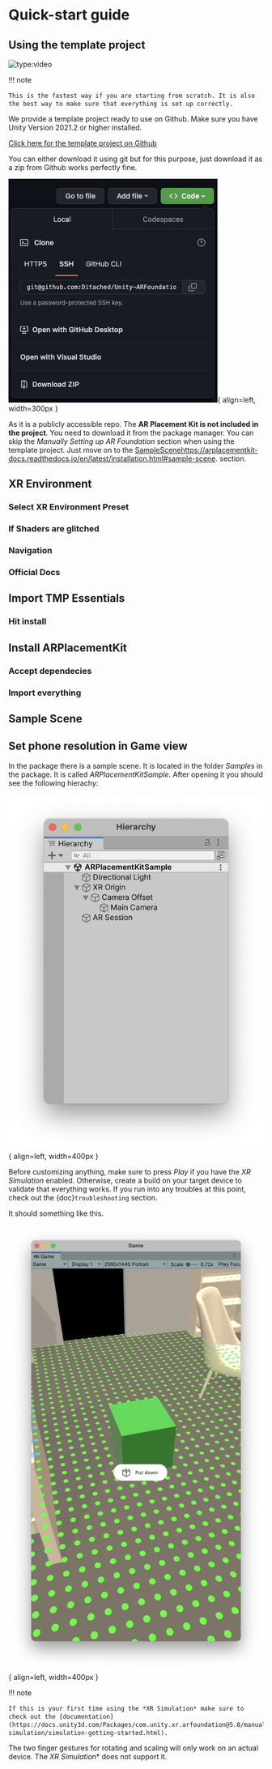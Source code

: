 # Quick-start guide

## Using the template project

![type:video](https://www.youtube.com/embed/g8V4sUp5q_Q)

!!! note

    This is the fastest way if you are starting from scratch. It is also the best way to make sure that everything is set up correctly.

We provide a template project ready to use on Github. Make sure you have Unity Version 2021.2 or higher installed.

[Click here for the template project on Github](https://github.com/Ditached/Unity-ARFoundation-Template)

You can either download it using git but for this purpose, just download it as a zip from Github works perfectly fine.

![Image title](images/Github.png){ align=left, width=300px }

As it is a publicly accessible repo. The **AR Placement Kit is not included in the project**. You need to download it from the package manager.
You can skip the *Manually Setting up AR Foundation* section when using the template project. Just move on to the [SampleScenehttps://arplacementkit-docs.readthedocs.io/en/latest/installation.html#sample-scene](SampleScenehttps://arplacementkit-docs.readthedocs.io/en/latest/installation.html#sample-scene). section.


## XR Environment
### Select XR Environment Preset
### If Shaders are glitched
### Navigation
### Official Docs

## Import TMP Essentials
### Hit install


## Install ARPlacementKit
### Accept dependecies
### Import everything

## Sample Scene

## Set phone resolution in Game view

In the package there is a sample scene. It is located in the folder *Samples* in the package. It is called *ARPlacementKitSample*.
After opening it you should see the following hierachy:

![Image title](images/Hierachy.png){ align=left, width=400px }

Before customizing anything, make sure to press *Play* if you have the *XR Simulation* enabled. Otherwise, create a build on your target device to validate that everything works.
If you run into any troubles at this point, check out the {doc}`troubleshooting` section.

It should something like this.

![Image title](images/XRSimulation.png){ align=left, width=400px }

!!! note

    If this is your first time using the *XR Simulation* make sure to check out the [documentation](https://docs.unity3d.com/Packages/com.unity.xr.arfoundation@5.0/manual/xr-simulation/simulation-getting-started.html).

The two finger gestures for rotating and scaling will only work on an actual device. The *XR Simulation** does not support it.


[ar foundation (unity 2021)]: https://docs.unity3d.com/Packages/com.unity.xr.arfoundation@5.0/manual/project-setup/edit-your-project-manifest.html
[arcore docs]: https://docs.unity3d.com/Packages/com.unity.xr.arcore@5.0/manual/project-configuration-arcore.html
[arfoundation docs]: https://docs.unity3d.com/Packages/com.unity.xr.arfoundation@5.0/manual/project-setup/project-setup.html
[arkit docs]: https://docs.unity3d.com/Packages/com.unity.xr.arkit@5.0/manual/project-configuration-arkit.html
[template project repo]: https://github.com/Ditached/Unity-ARFoundation-Template
[unity manual - code stripping]: https://docs.unity3d.com/Manual/ManagedCodeStripping.html
[unity manual for arcore setup]: https://docs.unity3d.com/Packages/com.unity.xr.arcore@5.0/manual/project-configuration-arcore.html
[unity manual for arkit setup]: https://docs.unity3d.com/Packages/com.unity.xr.arkit@5.0/manual/project-configuration-arkit.html
